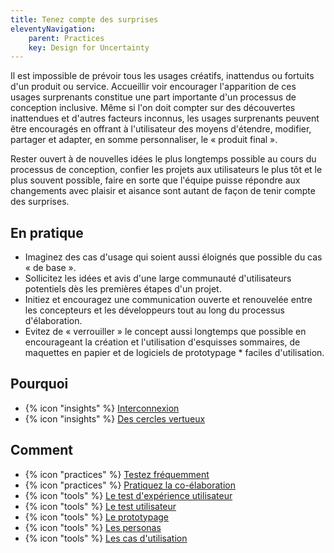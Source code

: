 ```yaml
---
title: Tenez compte des surprises
eleventyNavigation:
    parent: Practices
    key: Design for Uncertainty
---
```


Il est impossible de prévoir tous les usages créatifs, inattendus ou fortuits d'un produit ou service. Accueillir voir
encourager l'apparition de ces usages surprenants constitue une part importante d'un processus de conception inclusive.
Même si l'on doit compter sur des découvertes inattendues et d'autres facteurs inconnus, les usages surprenants peuvent
être encouragés en offrant à l'utilisateur des moyens d'étendre, modifier, partager et adapter, en somme personnaliser,
le « produit final ».


Rester ouvert à de nouvelles idées le plus longtemps possible au cours du processus de conception, confier les projets
aux utilisateurs le plus tôt et le plus souvent possible, faire en sorte que l'équipe puisse répondre aux changements
avec plaisir et aisance sont autant de façon de tenir compte des surprises.

## En pratique

* Imaginez des cas d'usage qui soient aussi éloignés que possible du cas « de base ».
* Sollicitez les idées et avis d'une large communauté d'utilisateurs potentiels dès les premières étapes d'un projet.
* Initiez et encouragez une communication ouverte et renouvelée entre les concepteurs et les développeurs tout au long
  du processus d'élaboration.
* Evitez de « verrouiller » le concept aussi longtemps que possible en encourageant la création et l'utilisation
  d'esquisses sommaires, de maquettes en papier et de logiciels de prototypage * faciles d'utilisation.

## Pourquoi

* {% icon "insights" %} [Interconnexion](../../idees/interconnexion/)
* {% icon "insights" %} [Des cercles vertueux](../../idees/des-cercles-vertueux/)

## Comment

* {% icon "practices" %} [Testez fréquemment](../../pratiques/testez-frequemment/)
* {% icon "practices" %} [Pratiquez la co-élaboration](../../pratiques/pratiquez-la-co-elaboration/)
* {% icon "tools" %} [Le test d'expérience utilisateur](../../outils/le-test-dexperience-utilisateur/)
* {% icon "tools" %} [Le test utilisateur](../../outils/le-test-utilisateur/)
* {% icon "tools" %} [Le prototypage](../../outils/le-prototypage/)
* {% icon "tools" %} [Les personas](../../outils/les-personas/)
* {% icon "tools" %} [Les cas d'utilisation](../../outils/les-cas-dutilisation/)
